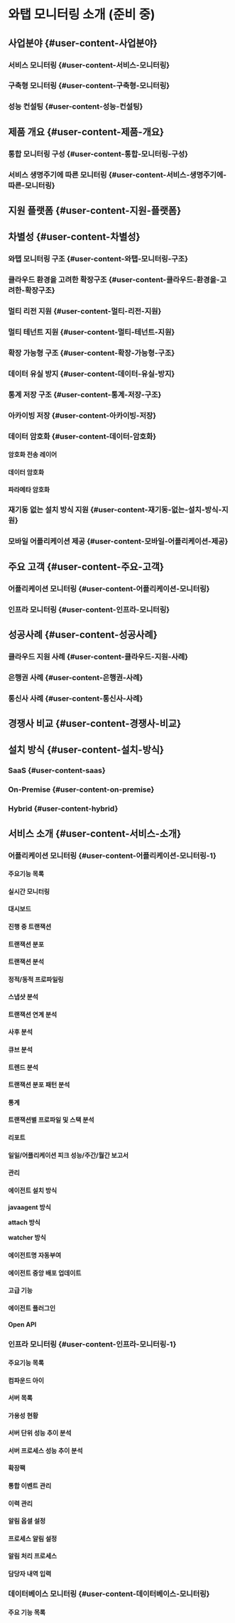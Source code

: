 # 와탭 모니터링 소개 \(준비 중\)

## 사업분야 {#user-content-사업분야}

### 서비스 모니터링 {#user-content-서비스-모니터링}

### 구축형 모니터링 {#user-content-구축형-모니터링}

### 성능 컨설팅 {#user-content-성능-컨설팅}

## 제품 개요 {#user-content-제품-개요}

### 통합 모니터링 구성 {#user-content-통합-모니터링-구성}

### 서비스 생명주기에 따른 모니터링 {#user-content-서비스-생명주기에-따른-모니터링}

## 지원 플랫폼 {#user-content-지원-플랫폼}

## 차별성 {#user-content-차별성}

### 와탭 모니터링 구조 {#user-content-와탭-모니터링-구조}

### 클라우드 환경을 고려한 확장구조 {#user-content-클라우드-환경을-고려한-확장구조}

### 멀티 리전 지원 {#user-content-멀티-리전-지원}

### 멀티 테넌트 지원 {#user-content-멀티-테넌트-지원}

### 확장 가능형 구조 {#user-content-확장-가능형-구조}

### 데이터 유실 방지 {#user-content-데이터-유실-방지}

### 통계 저장 구조 {#user-content-통계-저장-구조}

### 아카이빙 저장 {#user-content-아카이빙-저장}

### 데이터 암호화 {#user-content-데이터-암호화}

#### 암호화 전송 레이어

#### 데이터 암호화

#### 파라메타 암호화

### 재기동 없는 설치 방식 지원 {#user-content-재기동-없는-설치-방식-지원}

### 모바일 어플리케이션 제공 {#user-content-모바일-어플리케이션-제공}

## 주요 고객 {#user-content-주요-고객}

### 어플리케이션 모니터링 {#user-content-어플리케이션-모니터링}

### 인프라 모니터링 {#user-content-인프라-모니터링}

## 성공사례 {#user-content-성공사례}

### 클라우드 지원 사례 {#user-content-클라우드-지원-사례}

### 은행권 사례 {#user-content-은행권-사례}

### 통신사 사례 {#user-content-통신사-사례}

## 경쟁사 비교 {#user-content-경쟁사-비교}

## 설치 방식 {#user-content-설치-방식}

### SaaS {#user-content-saas}

### On-Premise {#user-content-on-premise}

### Hybrid {#user-content-hybrid}

## 서비스 소개 {#user-content-서비스-소개}

### 어플리케이션 모니터링 {#user-content-어플리케이션-모니터링-1}

#### 주요기능 목록

#### 실시간 모니터링

#### 대시보드

#### 진행 중 트랜잭션

#### 트랜잭션 분포

#### 트랜잭션 분석

#### 정적/동적 프로파일링

#### 스냅샷 분석

#### 트랜잭션 연계 분석

#### 사후 분석

#### 큐브 분석

#### 트렌드 분석

#### 트랜잭션 분포 패턴 분석

#### 통계

#### 트랜잭션별 프로파일 및 스택 분석

#### 리포트

#### 일일/어플리케이션 피크 성능/주간/월간 보고서

#### 관리

#### 에이전트 설치 방식

**javaagent 방식**

**attach 방식**

**watcher 방식**

#### 에이전트명 자동부여

#### 에이전트 중앙 배포 업데이트

#### 고급 기능

#### 에이전트 플러그인

#### Open API

### 인프라 모니터링 {#user-content-인프라-모니터링-1}

#### 주요기능 목록

#### 컴파운드 아이

#### 서버 목록

#### 가용성 현황

#### 서버 단위 성능 추이 분석

#### 서버 프로세스 성능 추이 분석

#### 확장팩

#### 통합 이벤트 관리

#### 이력 관리

#### 알림 옵셜 설정

#### 프로세스 알림 설정

#### 알림 처리 프로세스

#### 담당자 내역 입력

### 데이터베이스 모니터링 {#user-content-데이터베이스-모니터링}

#### 주요 기능 목록

